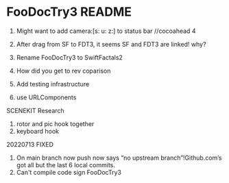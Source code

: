 #  FooDocTry3 README

1. Might want to add camera:[s: u: z:] to status bar //cocoahead 4

1. After drag from SF to FDT3, it seems SF and FDT3 are linked! why?
1. Rename FooDocTry3 to SwiftFactals2
2. How did you get to rev coparison
3. Add testing infrastructure
3. use URLComponents

SCENEKIT Research
1. rotor and pic hook together
2. keyboard hook

20220713 FIXED 
1. On main branch now push now says “no upstream branch”!Github.com’s got all but the last 6 local commits.  
2. Can't compile code sign FooDocTry3



